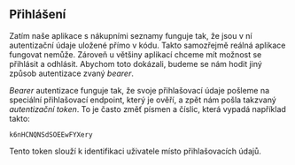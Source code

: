 ## Přihlášení

Zatím naše aplikace s nákupními seznamy funguje tak, že jsou v ní autentizační údaje uložené přímo v kódu. Takto samozřejmě reálná aplikace fungovat nemůže. Zároveň u většiny aplikací chceme mít možnost se přihlásit a odhlásit. Abychom toto dokázali, budeme se nám hodit jiný způsob autentizace zvaný *bearer*.

*Bearer* autentizace funguje tak, že svoje přihlašovací údaje pošleme na speciální přihlašovací endpoint, který je ověří, a zpět nám pošla takzvaný *autentizační token*. To je často změť písmen a číslic, která vypadá například takto:

```
k6nHCNQNSdSOEEwFYXery
```

Tento token slouží k identifikaci uživatele místo přihlašovacích údajů. 
